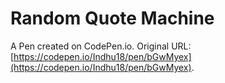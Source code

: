 # Random Quote Machine

A Pen created on CodePen.io. Original URL: [https://codepen.io/Indhu18/pen/bGwMyex](https://codepen.io/Indhu18/pen/bGwMyex).


